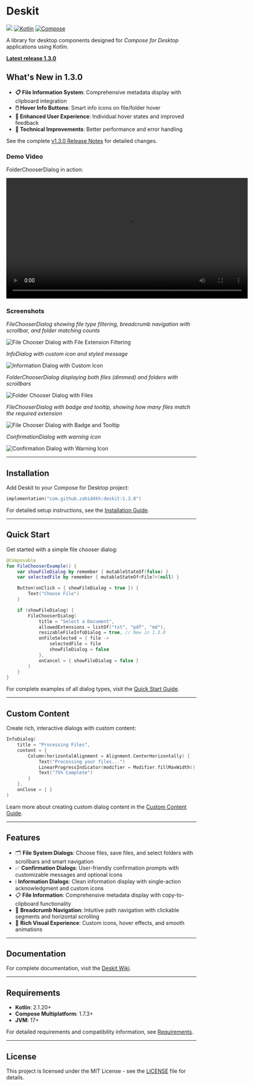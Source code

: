 # Deskit

[![](https://jitpack.io/v/zahid4kh/deskit.svg)](https://jitpack.io/#zahid4kh/deskit) [![Kotlin](https://img.shields.io/badge/Kotlin-2.1.20-blue.svg?logo=kotlin)](https://kotlinlang.org/docs/releases.html#release-details) [![Compose](https://img.shields.io/badge/Compose-1.7.3-blue.svg?logo=jetpackcompose)](https://github.com/JetBrains/compose-jb)

A library for desktop components designed for *Compose for Desktop* applications using Kotlin.

[**Latest release 1.3.0**](https://github.com/zahid4kh/deskit/wiki/1.3.0)

## What's New in 1.3.0

- **📋 File Information System**: Comprehensive metadata display with clipboard integration
- **🖱️ Hover Info Buttons**: Smart info icons on file/folder hover
- **🎯 Enhanced User Experience**: Individual hover states and improved feedback
- **🔧 Technical Improvements**: Better performance and error handling

See the complete [v1.3.0 Release Notes](https://github.com/zahid4kh/deskit/wiki/1.3.0) for detailed changes.

### Demo Video

FolderChooserDialog in action:

<video src="https://github.com/user-attachments/assets/9abeeb1c-91d7-43ff-b800-d163214973e0" width="640" controls></video>

### Screenshots

*FileChooserDialog showing file type filtering, breadcrumb navigation with scrollbar, and folder matching counts*

![File Chooser Dialog with File Extension Filtering](screenshots/filechooser3.png)

*InfoDialog with custom icon and styled message*

![Information Dialog with Custom Icon](screenshots/infodialog.png)

*FolderChooserDialog displaying both files (dimmed) and folders with scrollbars*

![Folder Chooser Dialog with Files](screenshots/folderchooser1.png)

*FileChooserDialog with badge and tooltip, showing how many files match the required extension*

![File Chooser Dialog with Badge and Tooltip](screenshots/filechooser2.png)

*ConfirmationDialog with warning icon*

![Confirmation Dialog with Warning Icon](screenshots/confirmationdialog1.png)

---

## Installation

Add Deskit to your Compose for Desktop project:

```kotlin
implementation("com.github.zahid4kh:deskit:1.3.0")
```

For detailed setup instructions, see the [Installation Guide](https://github.com/zahid4kh/deskit/wiki/Installation).

---

## Quick Start

Get started with a simple file chooser dialog:

```kotlin
@Composable
fun FileChooserExample() {
    var showFileDialog by remember { mutableStateOf(false) }
    var selectedFile by remember { mutableStateOf<File?>(null) }

    Button(onClick = { showFileDialog = true }) {
        Text("Choose File")
    }

    if (showFileDialog) {
        FileChooserDialog(
            title = "Select a Document",
            allowedExtensions = listOf("txt", "pdf", "md"),
            resizableFileInfoDialog = true, // New in 1.3.0
            onFileSelected = { file ->
                selectedFile = file
                showFileDialog = false
            },
            onCancel = { showFileDialog = false }
        )
    }
}
```

For complete examples of all dialog types, visit the [Quick Start Guide](https://github.com/zahid4kh/deskit/wiki/Quick-Start).

---

## Custom Content

Create rich, interactive dialogs with custom content:

```kotlin
InfoDialog(
    title = "Processing Files",
    content = {
        Column(horizontalAlignment = Alignment.CenterHorizontally) {
            Text("Processing your files...")
            LinearProgressIndicator(modifier = Modifier.fillMaxWidth())
            Text("75% Complete")
        }
    },
    onClose = { }
)
```

Learn more about creating custom dialog content in the [Custom Content Guide](https://github.com/zahid4kh/deskit/wiki/Custom-Content-in-Dialogs).

---

## Features

- 🗂️ **File System Dialogs**: Choose files, save files, and select folders with scrollbars and smart navigation
- ✅ **Confirmation Dialogs**: User-friendly confirmation prompts with customizable messages and optional icons
- ℹ️ **Information Dialogs**: Clean information display with single-action acknowledgment and custom icons
- 📋 **File Information**: Comprehensive metadata display with copy-to-clipboard functionality
- 🧭 **Breadcrumb Navigation**: Intuitive path navigation with clickable segments and horizontal scrolling
- 🎨 **Rich Visual Experience**: Custom icons, hover effects, and smooth animations

---

## Documentation

For complete documentation, visit the [Deskit Wiki](https://github.com/zahid4kh/deskit/wiki).

---

## Requirements

- **Kotlin**: 2.1.20+
- **Compose Multiplatform**: 1.7.3+
- **JVM**: 17+

For detailed requirements and compatibility information, see [Requirements](https://github.com/zahid4kh/deskit/wiki/Installation#requirements).

---

## License

This project is licensed under the MIT License - see the [LICENSE](LICENSE.txt) file for details.